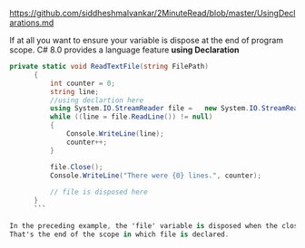 https://github.com/siddheshmalvankar/2MinuteRead/blob/master/UsingDeclarations.md

If at all you want to ensure your variable is dispose at the end of program scope. C# 8.0 provides a language feature **using Declaration**

```csharp
private static void ReadTextFile(string FilePath)
      {
          int counter = 0;
          string line;
          //using declartion here
          using System.IO.StreamReader file =   new System.IO.StreamReader(FilePath);
          while ((line = file.ReadLine()) != null)
          {
              Console.WriteLine(line);
              counter++;
          }

          file.Close();
          Console.WriteLine("There were {0} lines.", counter);         
         
          // file is disposed here
      }
      ```
      
In the preceding example, the 'file' variable is disposed when the closing brace for the method is reached. 
That's the end of the scope in which file is declared.
